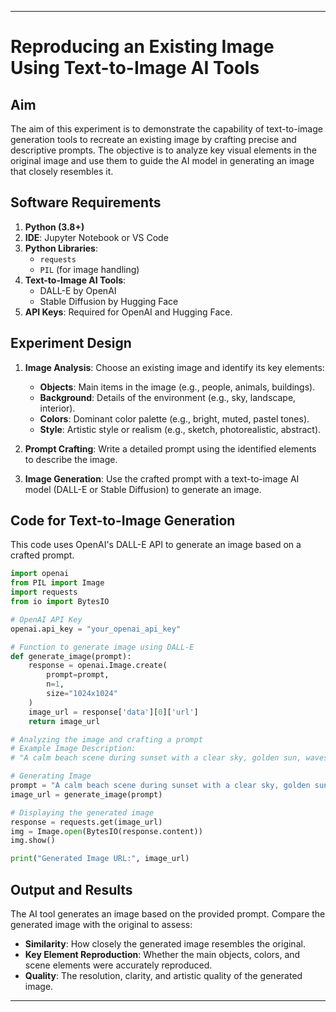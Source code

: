 

---

# Reproducing an Existing Image Using Text-to-Image AI Tools

## Aim
The aim of this experiment is to demonstrate the capability of text-to-image generation tools to recreate an existing image by crafting precise and descriptive prompts. The objective is to analyze key visual elements in the original image and use them to guide the AI model in generating an image that closely resembles it.

## Software Requirements
1. **Python (3.8+)**
2. **IDE**: Jupyter Notebook or VS Code
3. **Python Libraries**:
   - `requests`
   - `PIL` (for image handling)
4. **Text-to-Image AI Tools**:
   - DALL-E by OpenAI
   - Stable Diffusion by Hugging Face
5. **API Keys**: Required for OpenAI and Hugging Face.

## Experiment Design
1. **Image Analysis**: Choose an existing image and identify its key elements:
   - **Objects**: Main items in the image (e.g., people, animals, buildings).
   - **Background**: Details of the environment (e.g., sky, landscape, interior).
   - **Colors**: Dominant color palette (e.g., bright, muted, pastel tones).
   - **Style**: Artistic style or realism (e.g., sketch, photorealistic, abstract).
   
2. **Prompt Crafting**: Write a detailed prompt using the identified elements to describe the image.

3. **Image Generation**: Use the crafted prompt with a text-to-image AI model (DALL-E or Stable Diffusion) to generate an image.

## Code for Text-to-Image Generation
This code uses OpenAI's DALL-E API to generate an image based on a crafted prompt.

```python
import openai
from PIL import Image
import requests
from io import BytesIO

# OpenAI API Key
openai.api_key = "your_openai_api_key"

# Function to generate image using DALL-E
def generate_image(prompt):
    response = openai.Image.create(
        prompt=prompt,
        n=1,
        size="1024x1024"
    )
    image_url = response['data'][0]['url']
    return image_url

# Analyzing the image and crafting a prompt
# Example Image Description:
# "A calm beach scene during sunset with a clear sky, golden sun, waves gently crashing, and a silhouette of a lone person standing on the shore."

# Generating Image
prompt = "A calm beach scene during sunset with a clear sky, golden sun, waves gently crashing, and a silhouette of a lone person standing on the shore."
image_url = generate_image(prompt)

# Displaying the generated image
response = requests.get(image_url)
img = Image.open(BytesIO(response.content))
img.show()

print("Generated Image URL:", image_url)
```

## Output and Results
The AI tool generates an image based on the provided prompt. Compare the generated image with the original to assess:
- **Similarity**: How closely the generated image resembles the original.
- **Key Element Reproduction**: Whether the main objects, colors, and scene elements were accurately reproduced.
- **Quality**: The resolution, clarity, and artistic quality of the generated image.

---

